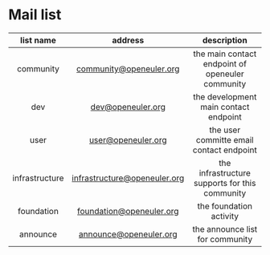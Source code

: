 # Mail list


|  list name| address | description |
| :--------:| :----:|:-----:|
|  community|community@openeuler.org|the main contact endpoint of openeuler community|
|dev|dev@openeuler.org|the development main contact endpoint|
|user|user@openeuler.org|the user committe email contact endpoint|
|infrastructure|infrastructure@openeuler.org|the infrastructure supports for this community|
|foundation|foundation@openeuler.org|the foundation activity|
|announce|announce@openeuler.org| the announce list for community|
 
